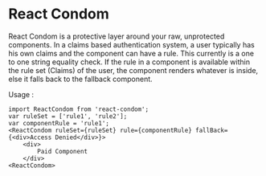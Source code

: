 # React Condom

React Condom is a protective layer around your raw, unprotected components. In a claims based authentication system, a user typically has his own claims and the component can have a rule. This currently is a one to one string equality check. If the rule in a component is available within the rule set (Claims) of the user, the component renders whatever is inside, else it falls back to the fallback component. 

Usage : 
```React
import ReactCondom from 'react-condom';
var ruleSet = ['rule1', 'rule2'];
var componentRule = 'rule1';
<ReactCondom ruleSet={ruleSet} rule={componentRule} fallBack={<div>Access Denied</div>}>
    <div>
        Paid Component
    </div>
<ReactCondom>
```
